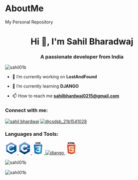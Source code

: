 # AboutMe
My Personal Repository
<h1 align="center">Hi 👋, I'm Sahil Bharadwaj</h1>
<h3 align="center">A passionate developer from India</h3>

<p align="left"> <img src="https://komarev.com/ghpvc/?username=sahil01b&label=Profile%20views&color=0e75b6&style=flat" alt="sahil01b" /> </p>

- 🔭 I’m currently working on **LostAndFound**

- 🌱 I’m currently learning **DJANGO**

- 📫 How to reach me **sahilbhardwaj0215@gmail.com**

<h3 align="left">Connect with me:</h3>
<p align="left">
<a href="https://linkedin.com/in/sahil bhardwaj" target="blank"><img align="center" src="https://raw.githubusercontent.com/rahuldkjain/github-profile-readme-generator/master/src/images/icons/Social/linked-in-alt.svg" alt="sahil bhardwaj" height="30" width="40" /></a>
<a href="https://www.hackerrank.com/@csdsb_21b1541028" target="blank"><img align="center" src="https://raw.githubusercontent.com/rahuldkjain/github-profile-readme-generator/master/src/images/icons/Social/hackerrank.svg" alt="@csdsb_21b1541028" height="30" width="40" /></a>
</p>

<h3 align="left">Languages and Tools:</h3>
<p align="left"> <a href="https://www.cprogramming.com/" target="_blank" rel="noreferrer"> <img src="https://raw.githubusercontent.com/devicons/devicon/master/icons/c/c-original.svg" alt="c" width="40" height="40"/> </a> <a href="https://www.w3schools.com/cpp/" target="_blank" rel="noreferrer"> <img src="https://raw.githubusercontent.com/devicons/devicon/master/icons/cplusplus/cplusplus-original.svg" alt="cplusplus" width="40" height="40"/> </a> <a href="https://www.w3schools.com/css/" target="_blank" rel="noreferrer"> <img src="https://raw.githubusercontent.com/devicons/devicon/master/icons/css3/css3-original-wordmark.svg" alt="css3" width="40" height="40"/> </a> <a href="https://www.djangoproject.com/" target="_blank" rel="noreferrer"> <img src="https://cdn.worldvectorlogo.com/logos/django.svg" alt="django" width="40" height="40"/> </a> <a href="https://www.w3.org/html/" target="_blank" rel="noreferrer"> <img src="https://raw.githubusercontent.com/devicons/devicon/master/icons/html5/html5-original-wordmark.svg" alt="html5" width="40" height="40"/> </a> </p>

<p><img align="center" src="https://github-readme-stats.vercel.app/api/top-langs?username=sahil01b&show_icons=true&locale=en&layout=compact" alt="sahil01b" /></p>

<p><img align="center" src="https://github-readme-streak-stats.herokuapp.com/?user=sahil01b&" alt="sahil01b" /></p>
